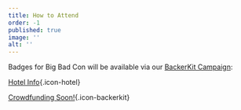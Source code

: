 ```yaml
---
title: How to Attend
order: -1
published: true
image: ''
alt: ''
---
```


Badges for Big Bad Con will be available via our [BackerKit Campaign](https://www.backerkit.com/call_to_action/b00667bb-67cd-45b2-8ff3-35a2cf9b285e/landing):

[Hotel Info](https://www.bigbadcon.com/hotel/){.icon-hotel}

[Crowdfunding Soon!](https://www.backerkit.com/call_to_action/b00667bb-67cd-45b2-8ff3-35a2cf9b285e/landing){.icon-backerkit}

<!--Welcome to Big Bad Con:

**Big Bad Con is sold out!** *We hope to see you in 2024!*

[Hotel Info](https://www.bigbadcon.com/hotel/){.icon-hotel}

Sign up to attend Big Bad Con!

[Buy a Badge](/buy-a-badge){.icon-badge}

[Book a Room](https://www.hyatt.com/en-US/group-booking/SFOBU/G-BBC3){.icon-hotel}

[Hotel](/hotel){.icon-hotel}

[Exhibitors](/exhibitor-information){.icon-booth}

[Program](/images/03-new_bigbadcon_program_10-09.pdf){.icon-book}

[FAQ](/faq){.icon-faq}-->

<!--Welcome to Big Bad Con:

**Big Bad Con is sold out!** *We hope to see you in 2024!*

[Hotel Info](https://www.bigbadcon.com/hotel/){.icon-hotel}

Sign up to attend Big Bad Con!

[Buy a Badge](/buy-a-badge){.icon-badge}

[Book a Room](https://www.hyatt.com/en-US/group-booking/SFOBU/G-BBC3){.icon-hotel}

[Hotel](/hotel){.icon-hotel}

[Exhibitors](/exhibitor-information){.icon-booth}

[Program](/images/03-new_bigbadcon_program_10-09.pdf){.icon-book}

[FAQ](/faq){.icon-faq}-->

<!--Welcome to Big Bad Con:

**Big Bad Con is sold out!** *We hope to see you in 2024!*

[Hotel Info](https://www.bigbadcon.com/hotel/){.icon-hotel}

Sign up to attend Big Bad Con!

[Buy a Badge](/buy-a-badge){.icon-badge}

[Book a Room](https://www.hyatt.com/en-US/group-booking/SFOBU/G-BBC3){.icon-hotel}

[Hotel](/hotel){.icon-hotel}

[Exhibitors](/exhibitor-information){.icon-booth}

[Program](/images/03-new_bigbadcon_program_10-09.pdf){.icon-book}

[FAQ](/faq){.icon-faq}-->
